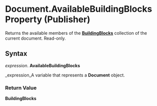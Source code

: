 
# Document.AvailableBuildingBlocks Property (Publisher)

Returns the available members of the  **[BuildingBlocks](05841850-c5a1-f1f0-6a57-a4f16e76a1df.md)** collection of the current document. Read-only.


## Syntax

 _expression_. **AvailableBuildingBlocks**

 _expression_A variable that represents a  **Document** object.


### Return Value

 **BuildingBlocks**


